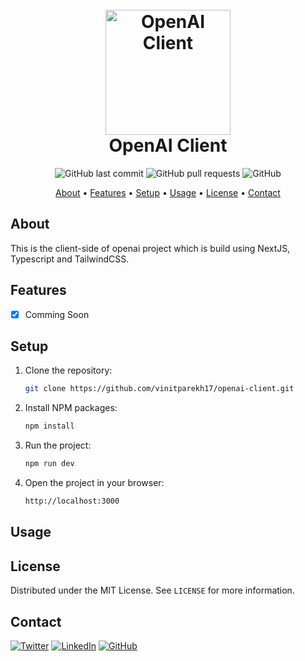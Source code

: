 <!-- logo or cover image here -->
<!-- ![Project Logo](https://link-to-project-logo.png) -->

<h1 align="center">
<br/>
    <img src="https://raw.githubusercontent.com/vinitparekh17/openai-client/main/public/images/next.svg" alt="OpenAI Client" width="200">
<br/>
OpenAI Client</h1>

<p align="center">
<img src="https://img.shields.io/github/last-commit/vinitparekh17/openai-client" alt="GitHub last commit">
<img src="https://img.shields.io/github/issues-pr/vinitparekh17/openai-client" alt="GitHub pull requests">
<img src="https://img.shields.io/github/license/vinitparekh17/openai-client" alt="GitHub">
</p>

<p align="center">
<a href="#about">About</a> •
<a href="#features">Features</a> •
<a href="#setup">Setup</a> •
<a href="#usage">Usage</a> •
<a href="#license">License</a> •
<a href="#contact">Contact</a>
</p>

## About
This is the client-side of openai project which is build using NextJS, Typescript and TailwindCSS.

## Features

- [x] Comming Soon 

## Setup

1. Clone the repository:

   ```sh
   git clone https://github.com/vinitparekh17/openai-client.git
    ```

2. Install NPM packages:

   ```sh
   npm install
    ```

3. Run the project:

    ```sh
   npm run dev
    ```

4. Open the project in your browser:

   ```sh
   http://localhost:3000
    ```

## Usage
<!--  -->

## License

Distributed under the MIT License. See `LICENSE` for more information.

## Contact

[![Twitter](https://img.shields.io/twitter/follow/your_vinitparekh17?label=Follow%20%40vinitparekh17&style=social)](https://twitter.com/vinitparekh17)
[![LinkedIn](https://img.shields.io/badge/LinkedIn-vinit_parekh-blue?style=social&logo=linkedin)](https://www.linkedin.com/in/vinit-parekh-475154221/)
[![GitHub](https://img.shields.io/github/followers/vinitparekh17?label=Follow%20%40vinitparekh17&style=social)](https://github.com/vinitparekh17)